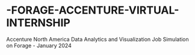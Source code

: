 # -FORAGE-ACCENTURE-VIRTUAL-INTERNSHIP
Accenture North America Data Analytics and Visualization Job Simulation on Forage - January 2024


